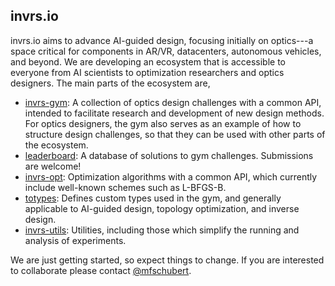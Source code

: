 ## invrs.io

invrs.io aims to advance AI-guided design, focusing initially on optics---a space critical for components in AR/VR, datacenters, autonomous vehicles, and beyond. We are developing an ecosystem that is accessible to everyone from AI scientists to optimization researchers and optics designers. The main parts of the ecosystem are,

- [invrs-gym](https://github.com/invrs-io/gym): A collection of optics design challenges with a common API, intended to facilitate research and development of new design methods. For optics designers, the gym also serves as an example of how to structure design challenges, so that they can be used with other parts of the ecosystem.
- [leaderboard](https://github.com/invrs-io/leaderboard): A database of solutions to gym challenges. Submissions are welcome!
- [invrs-opt](https://github.com/invrs-io/opt): Optimization algorithms with a common API, which currently include well-known schemes such as L-BFGS-B.
- [totypes](https://github.com/invrs-io/totypes): Defines custom types used in the gym, and generally applicable to AI-guided design, topology optimization, and inverse design.
- [invrs-utils](https://github.com/invrs-io/utils): Utilities, including those which simplify the running and analysis of experiments.

We are just getting started, so expect things to change. If you are interested to collaborate please contact [@mfschubert](mailto:mfschubert+invrs.io@gmail.com).

